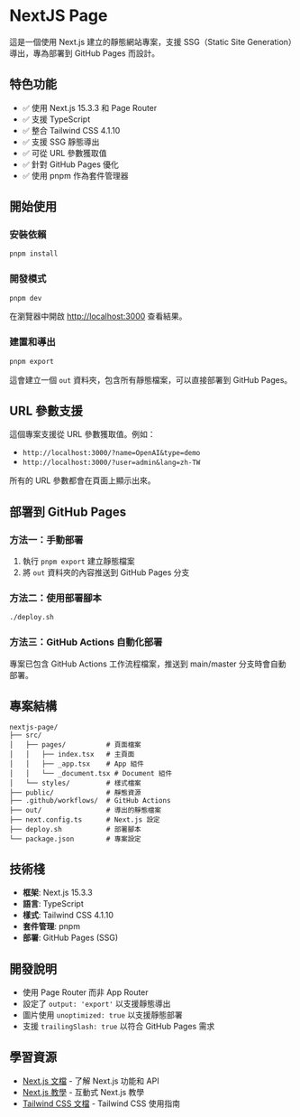 # NextJS Page

這是一個使用 Next.js 建立的靜態網站專案，支援 SSG（Static Site Generation）導出，專為部署到 GitHub Pages 而設計。

## 特色功能

- ✅ 使用 Next.js 15.3.3 和 Page Router
- ✅ 支援 TypeScript
- ✅ 整合 Tailwind CSS 4.1.10
- ✅ 支援 SSG 靜態導出
- ✅ 可從 URL 參數獲取值
- ✅ 針對 GitHub Pages 優化
- ✅ 使用 pnpm 作為套件管理器

## 開始使用

### 安裝依賴

```bash
pnpm install
```

### 開發模式

```bash
pnpm dev
```

在瀏覽器中開啟 [http://localhost:3000](http://localhost:3000) 查看結果。

### 建置和導出

```bash
pnpm export
```

這會建立一個 `out` 資料夾，包含所有靜態檔案，可以直接部署到 GitHub Pages。

## URL 參數支援

這個專案支援從 URL 參數獲取值。例如：

- `http://localhost:3000/?name=OpenAI&type=demo`
- `http://localhost:3000/?user=admin&lang=zh-TW`

所有的 URL 參數都會在頁面上顯示出來。

## 部署到 GitHub Pages

### 方法一：手動部署
1. 執行 `pnpm export` 建立靜態檔案
2. 將 `out` 資料夾的內容推送到 GitHub Pages 分支

### 方法二：使用部署腳本
```bash
./deploy.sh
```

### 方法三：GitHub Actions 自動化部署
專案已包含 GitHub Actions 工作流程檔案，推送到 main/master 分支時會自動部署。

## 專案結構

```
nextjs-page/
├── src/
│   ├── pages/          # 頁面檔案
│   │   ├── index.tsx   # 主頁面
│   │   ├── _app.tsx    # App 組件
│   │   └── _document.tsx # Document 組件
│   └── styles/         # 樣式檔案
├── public/             # 靜態資源
├── .github/workflows/  # GitHub Actions
├── out/                # 導出的靜態檔案
├── next.config.ts      # Next.js 設定
├── deploy.sh           # 部署腳本
└── package.json        # 專案設定
```

## 技術棧

- **框架**: Next.js 15.3.3
- **語言**: TypeScript
- **樣式**: Tailwind CSS 4.1.10
- **套件管理**: pnpm
- **部署**: GitHub Pages (SSG)

## 開發說明

- 使用 Page Router 而非 App Router
- 設定了 `output: 'export'` 以支援靜態導出
- 圖片使用 `unoptimized: true` 以支援靜態部署
- 支援 `trailingSlash: true` 以符合 GitHub Pages 需求

## 學習資源

- [Next.js 文檔](https://nextjs.org/docs) - 了解 Next.js 功能和 API
- [Next.js 教學](https://nextjs.org/learn-pages-router) - 互動式 Next.js 教學
- [Tailwind CSS 文檔](https://tailwindcss.com/docs) - Tailwind CSS 使用指南
